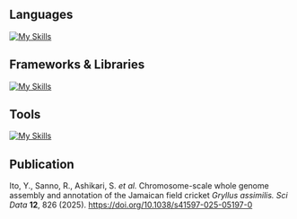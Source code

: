 ## Languages
[![My Skills](https://skillicons.dev/icons?i=python,r,bash,html,css)](https://skillicons.dev)
## Frameworks & Libraries
[![My Skills](https://skillicons.dev/icons?i=flask,sklearn,opencv)](https://skillicons.dev)
## Tools
[![My Skills](https://skillicons.dev/icons?i=anaconda,docker,mysql,sqlite)](https://skillicons.dev)
## Publication
Ito, Y., Sanno, R., Ashikari, S. *et al.* Chromosome-scale whole genome assembly and annotation of the Jamaican field cricket *Gryllus assimilis. Sci Data* **12**, 826 (2025). https://doi.org/10.1038/s41597-025-05197-0
